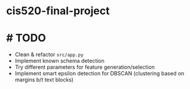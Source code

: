 # cis520-final-project

# # TODO
* Clean & refactor `src/app.py`
* Implement known schema detection
* Try different parameters for feature generation/selection
* Implement smart epsilon detection for DBSCAN (clustering based on margins b/t text blocks)


